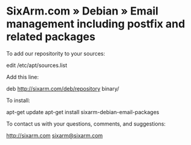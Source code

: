 # SixArm.com » Debian » Email management including postfix and related packages

To add our repositority to your sources:

   edit /etc/apt/sources.list

Add this line:

   deb http://sixarm.com/deb/repository binary/

To install:

   apt-get update
   apt-get install sixarm-debian-email-packages

To contact us with your questions, comments, and suggestions:

   http://sixarm.com
   sixarm@sixarm.com